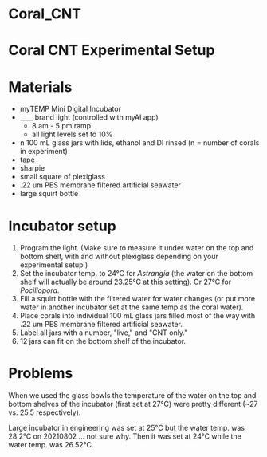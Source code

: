 # Coral_CNT

# Coral CNT Experimental Setup

# Materials
- myTEMP Mini Digital Incubator
- ____ brand light (controlled with myAI app)
  - 8 am - 5 pm ramp
  - all light levels set to 10%
- n 100 mL glass jars with lids, ethanol and DI rinsed (n = number of corals in experiment)
- tape
- sharpie
- small square of plexiglass
- .22 um PES membrane filtered artificial seawater
- large squirt bottle

# Incubator setup
1. Program the light. (Make sure to measure it under water on the top and bottom shelf, with and without plexiglass depending on your experimental setup.)
2. Set the incubator temp. to 24°C for *Astrangia* (the water on the bottom shelf will actually be around 23.25°C at this setting). Or 27°C for *Pocillopora*.
3. Fill a squirt bottle with the filtered water for water changes (or put more water in another incubator set at the same temp as the coral water).
4. Place corals into individual 100 mL glass jars filled most of the way with .22 um PES membrane filtered artificial seawater.  
5. Label all jars with a number, "live," and "CNT only."
6. 12 jars can fit on the bottom shelf of the incubator.

# Problems
When we used the glass bowls the temperature of the water on the top and bottom shelves of the incubator (first set at 27°C) were pretty different (~27 vs. 25.5 respectively).

Large incubator in engineering was set at 25°C but the water temp. was 28.2°C on 20210802 ... not sure why. Then it was set at 24°C while the water temp. was 26.52°C.
